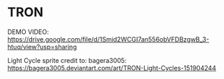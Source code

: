 # TRON

DEMO VIDEO: https://drive.google.com/file/d/1Smid2WCGI7an556obVFDBzgwB_3-htuq/view?usp=sharing

Light Cycle sprite credit to: bagera3005: https://bagera3005.deviantart.com/art/TRON-Light-Cycles-151904244